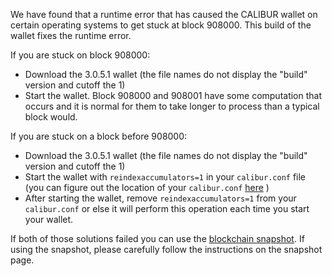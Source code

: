 We have found that a runtime error that has caused the CALIBUR wallet on certain operating systems to get stuck at block 908000. This build of the wallet fixes the runtime error.

If you are stuck on block 908000:
- Download the 3.0.5.1 wallet (the file names do not display the "build" version and cutoff the 1)
- Start the wallet. Block 908000 and 908001 have some computation that occurs and it is normal for them to take longer to process than a typical block would.

If you are stuck on a block before 908000:
- Download the 3.0.5.1 wallet (the file names do not display the "build" version and cutoff the 1)
- Start the wallet with `reindexaccumulators=1` in your `calibur.conf` file (you can figure out the location of your `calibur.conf` [here](https://calibur.freshdesk.com/support/solutions/articles/30000004664-where-are-my-wallet-dat-blockchain-and-configuration-conf-files-located-) )
- After starting the wallet, remove `reindexaccumulators=1` from your `calibur.conf` or else it will perform this operation each time you start your wallet.

If both of those solutions failed you can use the [blockchain snapshot](http://178.254.23.111/~pub/CALIBUR/Daily-Snapshots-Html/CALIBUR-Daily-Snapshots.html). If using the snapshot, please carefully follow the instructions on the snapshot page.